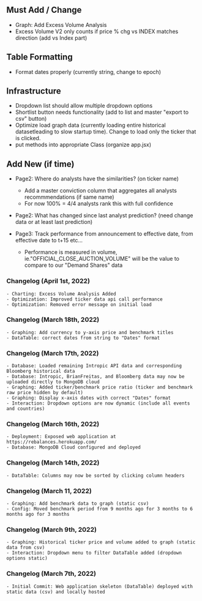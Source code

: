 ## Must Add / Change 
- Graph: Add Excess Volume Analysis
- Excess Volume V2 only counts if price % chg vs INDEX matches direction (add vs Index part)

## Table Formatting
- Format dates properly (currently string, change to epoch)

## Infrastructure
- Dropdown list should allow multiple dropdown options
- Shortlist button needs functionality (add to list and master "export to csv" button) 
- Optimize load graph data (currently loading entire historical datasetleading to slow startup time). Change to load only the ticker that is clicked. 
- put methods into appropriate Class (organize app.jsx)


## Add New (if time)
- Page2: Where do analysts have the similarities? (on ticker name) 
    - Add a master conviction column that aggregates all analysts recommmendations (if same name)
    - For now 100% = 4/4 analysts rank this with full confidence
    
    
- Page2: What has changed since last analyst prediction? (need change data or at least last prediction)
- Page3: Track performance from announcement to effective date, from effective date to t+15 etc...
    - Performance is measured in volume, ie."OFFICIAL_CLOSE_AUCTION_VOLUME" will be the value to compare to our "Demand Shares" data


### Changelog (April 1st, 2022) 
    - Charting: Excess Volume Analysis Added 
    - Optimization: Improved ticker data api call performance
    - Optimization: Removed error message on initial load 

### Changelog (March 18th, 2022)
    - Graphing: Add currency to y-axis price and benchmark titles 
    - DataTable: correct dates from string to "Dates" format

### Changelog (March 17th, 2022)
    - Database: Loaded remaining Intropic API data and corresponding Bloomberg historical data 
    - Database: Intropic, BrianFreitas, and Bloomberg data may now be uploaded directly to MongoDB cloud
    - Graphing: Added ticker/benchmark price ratio (ticker and benchmark raw price hidden by default)
    - Graphing: Display x-axis dates with correct "Dates" format
    - Interaction: Dropdown options are now dynamic (include all events and countries)
    
### Changelog (March 16th, 2022)
    - Deployment: Exposed web application at https://rebalances.herokuapp.com/ 
    - Database: MongoDB Cloud configured and deployed

### Changelog (March 14th, 2022) 
    - DataTable: Columns may now be sorted by clicking column headers 

### Changelog (March 11, 2022)
    - Graphing: Add benchmark data to graph (static csv)
    - Config: Moved benchmark period from 9 months ago for 3 months to 6 months ago for 3 months 

### Changelog (March 9th, 2022)
    - Graphing: Historical ticker price and volume added to graph (static data from csv)
    - Interaction: Dropdown menu to filter DataTable added (dropdown options static)

### Changelog (March 7th, 2022)
    - Initial Commit: Web application skeleton (DataTable) deployed with static data (csv) and locally hosted